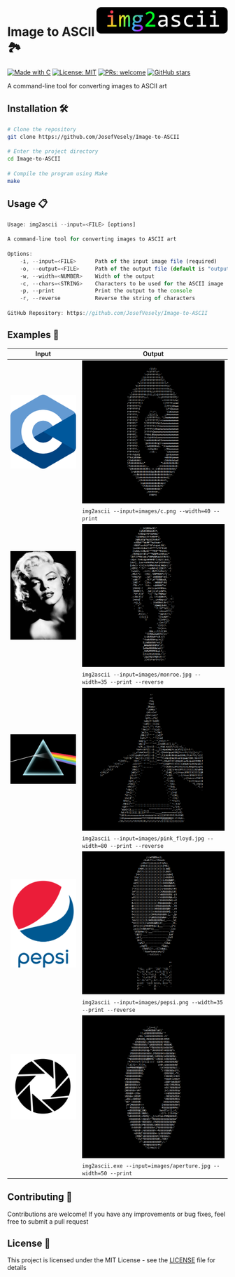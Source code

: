 <img src="img2ascii.png" align="right" width="300">

# Image to ASCII 🏞️

[![Made with C](https://img.shields.io/badge/Made%20with-C-blue.svg)](https://opensource.org/licenses/MIT)
[![License: MIT](https://img.shields.io/badge/License-MIT-orange.svg)](https://opensource.org/licenses/MIT)
[![PRs: welcome](https://img.shields.io/badge/PRs:-welcome-limegreen.svg)](https://shields.io/)
[![GitHub stars](https://img.shields.io/github/stars/JosefVesely/Image-to-ASCII.svg?style=social&label=Star&maxAge=2592000)](https://github.com/JosefVesely/Image-to-ASCII)


A command-line tool for converting images to ASCII art

## Installation 🛠️

```sh
# Clone the repository
git clone https://github.com/JosefVesely/Image-to-ASCII

# Enter the project directory
cd Image-to-ASCII

# Compile the program using Make
make
```

## Usage 📋

```js
Usage: img2ascii --input=<FILE> [options]

A command-line tool for converting images to ASCII art

Options:
    -i, --input=<FILE>      Path of the input image file (required)
    -o, --output=<FILE>     Path of the output file (default is "output.txt")
    -w, --width=<NUMBER>    Width of the output
    -c, --chars=<STRING>    Characters to be used for the ASCII image
    -p, --print             Print the output to the console
    -r, --reverse           Reverse the string of characters
    
GitHub Repository: https://github.com/JosefVesely/Image-to-ASCII
```

## Examples 🌟

|                     Input                     |                                 Output                                 |
|-----------------------------------------------|------------------------------------------------------------------------|
| <img src="images/c.png" width="300">          | <img src="examples/ascii-c.png" width="500">                           |
|                                               | `img2ascii --input=images/c.png --width=40 --print`                    |
| <img src="images/monroe.jpg" width="300">     | <img src="examples/ascii-monroe.png" width="500">                      |
|                                               | `img2ascii --input=images/monroe.jpg --width=35 --print --reverse`     |
| <img src="images/pink_floyd.jpg" width="300"> | <img src="examples/ascii-pink_floyd.png" width="500">                  |
|                                               | `img2ascii --input=images/pink_floyd.jpg --width=80 --print --reverse` |
| <img src="images/pepsi.png" width="300">      | <img src="examples/ascii-pepsi.png" width="500">                       |
|                                               | `img2ascii --input=images/pepsi.png --width=35 --print --reverse`      |
| <img src="images/aperture.jpg" width="300">   | <img src="examples/ascii-aperture.png" width="500">                    |
|                                               | `img2ascii.exe --input=images/aperture.jpg --width=50 --print`         |

## Contributing 🤝

Contributions are welcome! If you have any improvements or bug fixes, feel free to submit a pull request

## License 📄

This project is licensed under the MIT License - see the [LICENSE](https://github.com/JosefVesely/Image-to-ASCII/blob/main/LICENSE) file for details